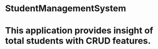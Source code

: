 # StudentManagementSystem
# This application provides insight of total students with CRUD features. 

